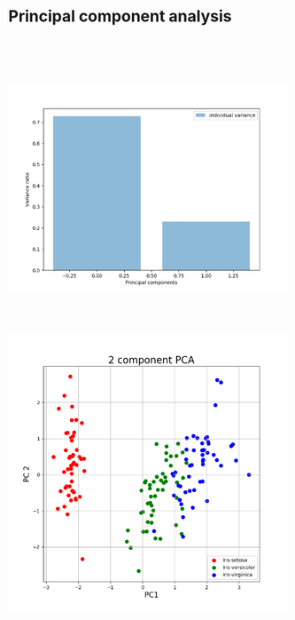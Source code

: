 # Principal component analysis

<p align="center">
  <br />
  <br />
  <br />
  <br />
  <br />
  <img src="https://github.com/Justmileris/math/blob/main/principal_component_analysis_2/imgs/principal_component_analysis_1_variance_ratio.png">
  <br />
  <br />
  <br />
  <br />
  <br />
  <img src="https://github.com/Justmileris/math/blob/main/principal_component_analysis_2/imgs/principal_component_analysis_2_pca.png">
  <br />
  <br />
  <br />
  <br />
  <br />
</p>
